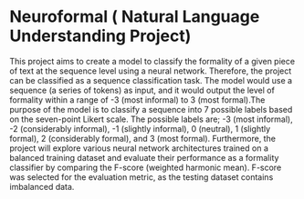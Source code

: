 # Neuroformal ( Natural Language Understanding Project) 

This project aims to create a model to classify
the formality of a given piece of text at the sequence level using a neural network. Therefore,
the project can be classified as a sequence classification task. The model would use a sequence
(a series of tokens) as input, and it would output
the level of formality within a range of -3 (most
informal) to 3 (most formal).The purpose of the
model is to classify a sequence into 7 possible labels based on the seven-point Likert scale. The
possible labels are; -3 (most informal), -2 (considerably informal), -1 (slightly informal), 0 (neutral),
1 (slightly formal), 2 (considerably formal), and
3 (most formal). Furthermore, the project will explore various neural network architectures trained
on a balanced training dataset and evaluate their
performance as a formality classifier by comparing the F-score (weighted harmonic mean). F-score
was selected for the evaluation metric, as the testing
dataset contains imbalanced data.
